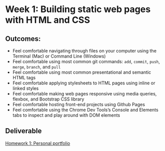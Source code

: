 # Week 1: Building static web pages with HTML and CSS

## Outcomes:
* Feel comfortable navigating through files on your computer using the Terminal (Mac) or Command Line (Windows)
* Feel comfortable using most common git commands: `add`, `commit`, `push`, `merge`, `branch`, and `pull`
* Feel comfortable using most common presentational and semantic HTML tags
* Feel comfortable applying stylesheets to HTML pages using inline or linked styles
* Feel comfortable making web pages responsive using media queries, flexbox, and Bootstrap CSS library
* Feel comfortable hosting front-end projects using Github Pages
* Feel comfortable using the Chrome Dev Tools’s Console and Elements tabs to inspect and play around with DOM elements

## Deliverable
[Homework 1: Personal portfolio](./deliverables/hmwk-1-personal-portfolio.md)
